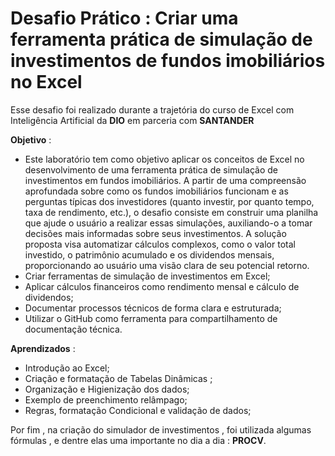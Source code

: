 # Desafio Prático : Criar uma ferramenta prática de simulação de investimentos de fundos imobiliários no Excel 

Esse desafio foi realizado durante a trajetória do curso de Excel com Inteligência Artificial da **DIO** em parceria com  **SANTANDER**

**Objetivo** : 
- Este laboratório tem como objetivo aplicar os conceitos de Excel no desenvolvimento de uma ferramenta prática de simulação de investimentos em fundos imobiliários. A partir de uma compreensão aprofundada sobre como os fundos imobiliários funcionam e as perguntas típicas dos investidores (quanto investir, por quanto tempo, taxa de rendimento, etc.), o desafio consiste em construir uma planilha que ajude o usuário a realizar essas simulações, auxiliando-o a tomar decisões mais informadas sobre seus investimentos. A solução proposta visa automatizar cálculos complexos, como o valor total investido, o patrimônio acumulado e os dividendos mensais, proporcionando ao usuário uma visão clara de seu potencial retorno.
- Criar ferramentas de simulação de investimentos em Excel;
- Aplicar cálculos financeiros como rendimento mensal e cálculo de dividendos;
- Documentar processos técnicos de forma clara e estruturada; 
- Utilizar o GitHub como ferramenta para compartilhamento de documentação técnica.

 **Aprendizados** :
- Introdução ao Excel;
- Criação e formatação de Tabelas Dinâmicas ;
- Organização e Higienização dos dados;
- Exemplo de preenchimento relâmpago;
- Regras, formatação Condicional e validação de dados;

Por fim , na criação do simulador de investimentos , foi utilizada algumas fórmulas , e dentre elas uma importante no dia a dia : **PROCV**.
